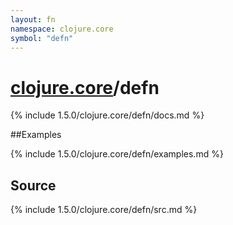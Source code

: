```yaml
---
layout: fn
namespace: clojure.core
symbol: "defn"
---
```


# [clojure.core](../)/defn

{% include 1.5.0/clojure.core/defn/docs.md %}

##Examples

{% include 1.5.0/clojure.core/defn/examples.md %}
## Source
{% include 1.5.0/clojure.core/defn/src.md %}


